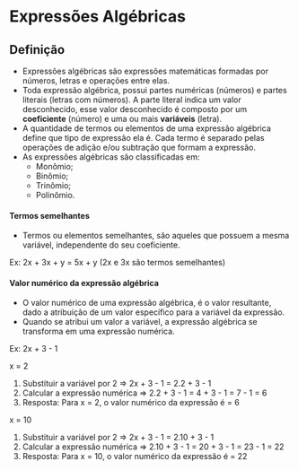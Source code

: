 # Expressões Algébricas

## Definição
* Expressões algébricas são expressões matemáticas formadas por números, letras e operações entre elas.
* Toda expressão algébrica, possui partes numéricas (números) e partes literais (letras com números). A parte literal indica um valor desconhecido, esse valor desconhecido é composto por um **coeficiente** (número) e uma ou mais **variáveis** (letra).
* A quantidade de termos ou elementos de uma expressão algébrica define que tipo de expressão ela é. Cada termo é separado pelas operações de adição e/ou subtração que formam a expressão.
* As expressões algébricas são classificadas em: 
  - Monômio;
  - Binômio;
  - Trinômio;
  - Polinômio.

#### Termos semelhantes
* Termos ou elementos semelhantes, são aqueles que possuem a mesma variável, independente do seu coeficiente.

Ex: 2x + 3x + y = 5x + y (2x e 3x são termos semelhantes)  

#### Valor numérico da expressão algébrica
* O valor numérico de uma expressão algébrica, é o valor resultante, dado a atribuição de um valor específico para a variável da expressão. 
* Quando se atribui um valor a variável, a expressão algébrica se transforma em uma expressão numérica.

Ex: 2x + 3 - 1  

x = 2
1. Substituir a variável por 2 => 2x + 3 - 1 =  2.2 + 3 - 1
2. Calcular a expressão numérica => 2.2 + 3 - 1 = 4 + 3 - 1 = 7 - 1 = 6
3. Resposta: Para x = 2, o valor numérico da expressão é = 6

x = 10
1. Substituir a variável por 2 => 2x + 3 - 1 =  2.10 + 3 - 1
2. Calcular a expressão numérica => 2.10 + 3 - 1 = 20 + 3 - 1 = 23 - 1 = 22
3. Resposta: Para x = 10, o valor numérico da expressão é = 22